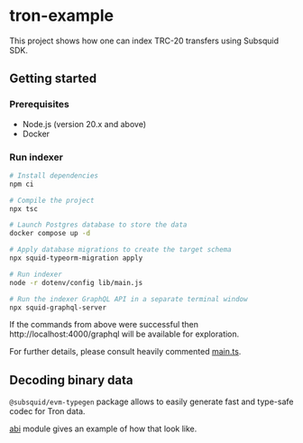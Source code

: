 # tron-example

This project shows how one can index TRC-20 transfers using Subsquid SDK.

## Getting started

### Prerequisites

* Node.js (version 20.x and above)
* Docker

### Run indexer

```bash
# Install dependencies
npm ci

# Compile the project
npx tsc

# Launch Postgres database to store the data
docker compose up -d

# Apply database migrations to create the target schema
npx squid-typeorm-migration apply

# Run indexer
node -r dotenv/config lib/main.js

# Run the indexer GraphQL API in a separate terminal window
npx squid-graphql-server
```

If the commands from above were successful then http://localhost:4000/graphql will be available for exploration.

For further details, please consult heavily commented [main.ts](./src/main.ts).

## Decoding binary data

`@subsquid/evm-typegen` package allows to easily generate fast and type-safe codec for Tron data.

[abi](./src/abi) module gives an example of how that look like.

